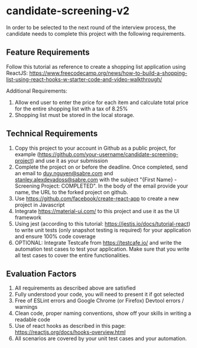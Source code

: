 # candidate-screening-v2

In order to be selected to the next round of the interview process, the candidate needs to complete
this project with the following requirements.


## Feature Requirements

Follow this tutorial as reference to create a shopping list application using ReactJS: https://www.freecodecamp.org/news/how-to-build-a-shopping-list-using-react-hooks-w-starter-code-and-video-walkthrough/

Additional Requirements:
1. Allow end user to enter the price for each item and calculate total price for the entire shopping list with a tax of 8.25%
2. Shopping list must be stored in the local storage.



## Technical Requirements
1. Copy this project to your account in Github as a public project,
for example (https://github.com/your-username/candidate-screening-project)
and use it as your submission
1. Complete the project on or before the deadline. Once completed,
send an email to [duy.nguyen@sabre.com](duy.nguyen@sabre.com) and [stanley.alexdevadoss@sabre.com](stanley.alexdevadoss@sabre.com)
with the subject "{First Name} - Screening Project: COMPLETED". In the body of the email provide your name, the URL to the forked project
on github.
1. Use https://github.com/facebook/create-react-app to create a new project in Javascript
1. Integrate https://material-ui.com/ to this project and use it as the UI framework
1. Using jest (according to this tutorial: https://jestjs.io/docs/tutorial-react) to write unit tests (only snapshot
testing is required) for your application and ensure 100% code coverage
1. OPTIONAL: Integrate Testcafe from https://testcafe.io/ and write the automation test cases to test
your application. Make sure that you write all test cases to cover the entire functionalities.



## Evaluation Factors
1. All requirements as described above are satisfied
1. Fully understood your code, you will need to present it if got selected
1. Free of ESLint errors and Google Chrome (or Firefox) Devtool errors / warnings
1. Clean code, proper naming conventions, show off your skills in writing a readable code
1. Use of react hooks as described in this page: https://reactjs.org/docs/hooks-overview.html
1. All scenarios are covered by your unit test cases and your automation.
